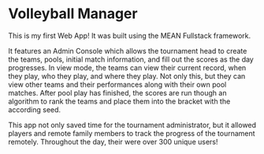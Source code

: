 # Volleyball Manager
This is my first Web App! It was built using the MEAN Fullstack framework.

It features an Admin Console which allows the tournament head to create the teams, pools, initial match information, and fill out the scores as the day progresses. In view mode, the teams can view their current record, when they play, who they play, and where they play. Not only this, but they can view other teams and their performances along with their own pool matches. After pool play has finished, the scores are run though an algorithm to rank the teams and place them into the bracket with the according seed.

This app not only saved time for the tournament administrator, but it allowed players and remote family members to track the progress of the tournament remotely. Throughout the day, their were over 300 unique users!
